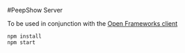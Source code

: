 #PeepShow Server

To be used in conjunction with the [Open Frameworks client](http://github.com/dgoodwin208/PeepShow)

```
npm install
npm start
```
